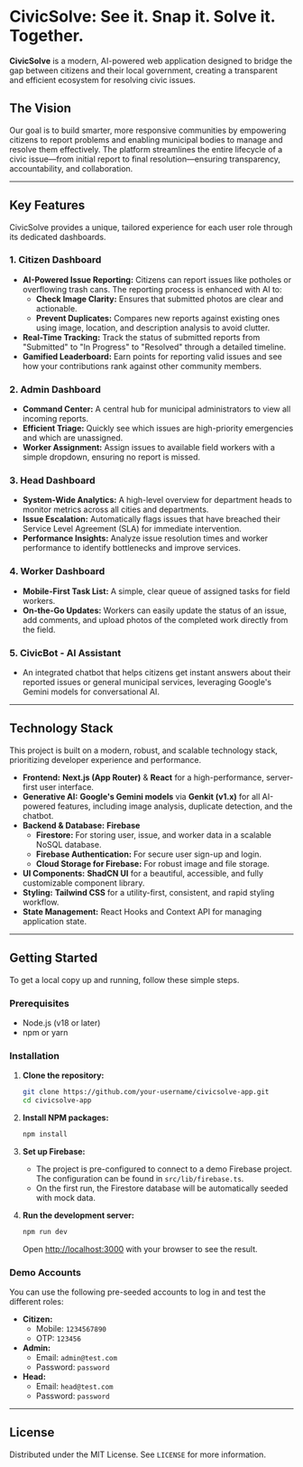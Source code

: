 # CivicSolve: See it. Snap it. Solve it. Together.


**CivicSolve** is a modern, AI-powered web application designed to bridge the gap between citizens and their local government, creating a transparent and efficient ecosystem for resolving civic issues.

## The Vision

Our goal is to build smarter, more responsive communities by empowering citizens to report problems and enabling municipal bodies to manage and resolve them effectively. The platform streamlines the entire lifecycle of a civic issue—from initial report to final resolution—ensuring transparency, accountability, and collaboration.

---

## Key Features

CivicSolve provides a unique, tailored experience for each user role through its dedicated dashboards.

### 1. **Citizen Dashboard**
- **AI-Powered Issue Reporting:** Citizens can report issues like potholes or overflowing trash cans. The reporting process is enhanced with AI to:
    - **Check Image Clarity:** Ensures that submitted photos are clear and actionable.
    - **Prevent Duplicates:** Compares new reports against existing ones using image, location, and description analysis to avoid clutter.
- **Real-Time Tracking:** Track the status of submitted reports from "Submitted" to "In Progress" to "Resolved" through a detailed timeline.
- **Gamified Leaderboard:** Earn points for reporting valid issues and see how your contributions rank against other community members.

### 2. **Admin Dashboard**
- **Command Center:** A central hub for municipal administrators to view all incoming reports.
- **Efficient Triage:** Quickly see which issues are high-priority emergencies and which are unassigned.
- **Worker Assignment:** Assign issues to available field workers with a simple dropdown, ensuring no report is missed.

### 3. **Head Dashboard**
- **System-Wide Analytics:** A high-level overview for department heads to monitor metrics across all cities and departments.
- **Issue Escalation:** Automatically flags issues that have breached their Service Level Agreement (SLA) for immediate intervention.
- **Performance Insights:** Analyze issue resolution times and worker performance to identify bottlenecks and improve services.

### 4. **Worker Dashboard**
- **Mobile-First Task List:** A simple, clear queue of assigned tasks for field workers.
- **On-the-Go Updates:** Workers can easily update the status of an issue, add comments, and upload photos of the completed work directly from the field.

### 5. **CivicBot - AI Assistant**
- An integrated chatbot that helps citizens get instant answers about their reported issues or general municipal services, leveraging Google's Gemini models for conversational AI.

---

## Technology Stack

This project is built on a modern, robust, and scalable technology stack, prioritizing developer experience and performance.

- **Frontend:** **Next.js (App Router)** & **React** for a high-performance, server-first user interface.
- **Generative AI:** **Google's Gemini models** via **Genkit (v1.x)** for all AI-powered features, including image analysis, duplicate detection, and the chatbot.
- **Backend & Database:** **Firebase**
    - **Firestore:** For storing user, issue, and worker data in a scalable NoSQL database.
    - **Firebase Authentication:** For secure user sign-up and login.
    - **Cloud Storage for Firebase:** For robust image and file storage.
- **UI Components:** **ShadCN UI** for a beautiful, accessible, and fully customizable component library.
- **Styling:** **Tailwind CSS** for a utility-first, consistent, and rapid styling workflow.
- **State Management:** React Hooks and Context API for managing application state.

---

## Getting Started

To get a local copy up and running, follow these simple steps.

### Prerequisites

- Node.js (v18 or later)
- npm or yarn

### Installation

1. **Clone the repository:**
   ```sh
   git clone https://github.com/your-username/civicsolve-app.git
   cd civicsolve-app
   ```

2. **Install NPM packages:**
   ```sh
   npm install
   ```

3. **Set up Firebase:**
   - The project is pre-configured to connect to a demo Firebase project. The configuration can be found in `src/lib/firebase.ts`.
   - On the first run, the Firestore database will be automatically seeded with mock data.

4. **Run the development server:**
   ```sh
   npm run dev
   ```
   Open [http://localhost:3000](http://localhost:3000) with your browser to see the result.

### Demo Accounts

You can use the following pre-seeded accounts to log in and test the different roles:

- **Citizen:**
    - Mobile: `1234567890`
    - OTP: `123456`
- **Admin:**
    - Email: `admin@test.com`
    - Password: `password`
- **Head:**
    - Email: `head@test.com`
    - Password: `password`

---

## License

Distributed under the MIT License. See `LICENSE` for more information.
